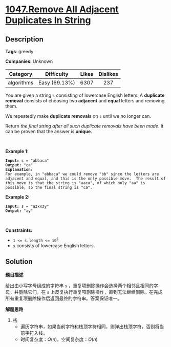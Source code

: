# [1047.Remove All Adjacent Duplicates In String](https://leetcode.com/problems/remove-all-adjacent-duplicates-in-string/description/)

## Description

**Tags**: greedy

**Companies**: Unknown

|  Category  |  Difficulty   | Likes | Dislikes |
| :--------: | :-----------: | :---: | :------: |
| algorithms | Easy (69.13%) | 6307  |   237    |

<p>You are given a string <code>s</code> consisting of lowercase English letters. A <strong>duplicate removal</strong> consists of choosing two <strong>adjacent</strong> and <strong>equal</strong> letters and removing them.</p>
<p>We repeatedly make <strong>duplicate removals</strong> on <code>s</code> until we no longer can.</p>
<p>Return <em>the final string after all such duplicate removals have been made</em>. It can be proven that the answer is <strong>unique</strong>.</p>
<p>&nbsp;</p>
<p><strong class="example">Example 1:</strong></p>
<pre><code><strong>Input:</strong> s = &quot;abbaca&quot;
<strong>Output:</strong> &quot;ca&quot;
<strong>Explanation:</strong>
For example, in &quot;abbaca&quot; we could remove &quot;bb&quot; since the letters are adjacent and equal, and this is the only possible move.  The result of this move is that the string is &quot;aaca&quot;, of which only &quot;aa&quot; is possible, so the final string is &quot;ca&quot;.</code></pre>
<p><strong class="example">Example 2:</strong></p>
<pre><code><strong>Input:</strong> s = &quot;azxxzy&quot;
<strong>Output:</strong> &quot;ay&quot;</code></pre>
<p>&nbsp;</p>
<p><strong>Constraints:</strong></p>
<ul>
  <li><code>1 &lt;= s.length &lt;= 10<sup>5</sup></code></li>
  <li><code>s</code> consists of lowercase English letters.</li>
</ul>

## Solution

**题目描述**

给出由小写字母组成的字符串 `s` ，重复项删除操作会选择两个相邻且相同的字母，并删除它们。在 `s` 上反复执行重复项删除操作，直到无法继续删除。在完成所有重复项删除操作后返回最终的字符串。答案保证唯一。

**解题思路**

1. 栈
   - 遍历字符串，如果当前字符和栈顶字符相同，则弹出栈顶字符，否则将当前字符入栈。
   - 时间复杂度：$O(n)$，空间复杂度：$O(n)$
